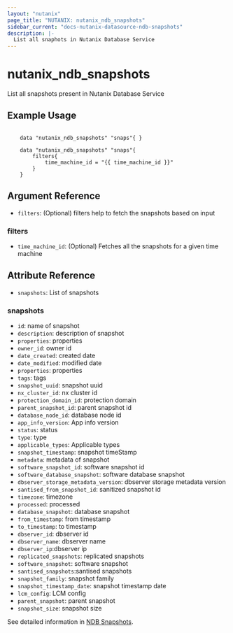 ```yaml
---
layout: "nutanix"
page_title: "NUTANIX: nutanix_ndb_snapshots"
sidebar_current: "docs-nutanix-datasource-ndb-snapshots"
description: |-
  List all snaphots in Nutanix Database Service
---
```


# nutanix_ndb_snapshots

List all snapshots present in Nutanix Database Service

## Example Usage

```hcl

    data "nutanix_ndb_snapshots" "snaps"{ }

    data "nutanix_ndb_snapshots" "snaps"{ 
        filters{
            time_machine_id = "{{ time_machine_id }}"
        }
    }
```

## Argument Reference

* `filters`: (Optional) filters help to fetch the snapshots based on input

### filters
* `time_machine_id`: (Optional) Fetches all the snapshots for a given time machine

## Attribute Reference 

* `snapshots`: List of snapshots

### snapshots

* `id`: name of snapshot
* `description`: description of snapshot
* `properties`: properties 
* `owner_id`: owner id 
* `date_created`: created date
* `date_modified`: modified date
* `properties`: properties 
* `tags`: tags
* `snapshot_uuid`: snapshot uuid 
* `nx_cluster_id`: nx cluster id
* `protection_domain_id`: protection domain
* `parent_snapshot_id`: parent snapshot id
* `database_node_id`: database node id
* `app_info_version`: App info version
* `status`: status
* `type`: type
* `applicable_types`: Applicable types
* `snapshot_timestamp`: snapshot timeStamp
* `metadata`: metadata of snapshot 
* `software_snapshot_id`: software snapshot id
* `software_database_snapshot`: software database snapshot
* `dbserver_storage_metadata_version`: dbserver storage metadata version
* `santised_from_snapshot_id`: sanitized  snapshot id
* `timezone`: timezone
* `processed`: processed
* `database_snapshot`: database snapshot
* `from_timestamp`: from timestamp
* `to_timestamp`: to timestamp
* `dbserver_id`: dbserver id
* `dbserver_name`: dbserver name
* `dbserver_ip`:dbserver ip
* `replicated_snapshots`: replicated snapshots
* `software_snapshot`: software snapshot
* `santised_snapshots`:santised snapshots
* `snapshot_family`: snapshot family
* `snapshot_timestamp_date`: snapshot timestamp date
* `lcm_config`: LCM config
* `parent_snapshot`: parent snapshot
* `snapshot_size`: snapshot size


See detailed information in [NDB Snapshots](https://www.nutanix.dev/api_references/ndb/#/e10c0725f8541-get-list-of-all-snapshots).